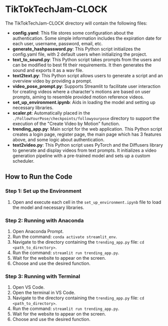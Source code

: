 # TikTokTechJam-CLOCK

The TikTokTechJam-CLOCK directory will contain the following files:

- **config.yaml**: This file stores some configuration about the authentication. Some simple information includes the expiration date for each user, username, password, email, etc.
- **generate_hashpassword.py**: This Python script initializes the config.yaml file, with 2 default users when initializing the project.
- **text_to_sound.py**: This Python script takes prompts from the users and can be modified to best fit their requirements. It then generates the sound and exports it as a wav file.
- **text2text.py**: This Python script allows users to generate a script and an overview video by providing a prompt.
- **video_pose_prompt.py**: Supports Streamlit to facilitate user interaction for creating videos where a character's motions are based on user prompts, aiming to resemble provided motion reference videos.
- **set_up_environment.ipynb**: Aids in loading the model and setting up necessary libraries.
- **scaler.pt**: Automatically placed in the `./FollowYourPose/checkpoints/followyourpose` directory to support the execution of the "Create Video by Motion" function.
- **trending_app.py**: Main script for the web application. This Python script creates a login page, register page, the main page which has 3 features above, and some logic about authentication.
- **text2video.py**: This Python script uses PyTorch and the Diffusers library to generate and display videos from text prompts. It initializes a video generation pipeline with a pre-trained model and sets up a custom scheduler.

## How to Run the Code

### Step 1: Set up the Environment
1. Open and execute each cell in the `set_up_environment.ipynb` file to load the model and necessary libraries.

### Step 2: Running with Anaconda
1. Open Anaconda Prompt.
2. Run the command: `conda activate streamlit_env`.
3. Navigate to the directory containing the `trending_app.py` file: `cd <path_to_directory>`.
4. Run the command: `streamlit run trending_app.py`.
5. Wait for the website to appear on the screen.
6. Choose and use the desired function.

### Step 3: Running with Terminal
1. Open VS Code.
2. Open the terminal in VS Code.
3. Navigate to the directory containing the `trending_app.py` file: `cd <path_to_directory>`.
4. Run the command: `streamlit run trending_app.py`.
5. Wait for the website to appear on the screen.
6. Choose and use the desired function.
